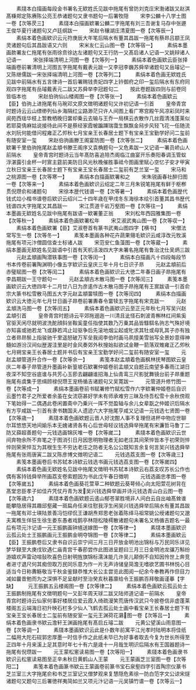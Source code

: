 <!-- { "loadSidebar": true } -->
　　素牋本白描画每段金书署名无欵姓氏见跋中拖尾有曾防刘克庄宋渤诸跋又赵淇髙棅郑定陈赓陈公亮王恭诸题句又隶书题句一后署牧隠
　　宋李公麟十八学士图一卷【次等昃三】
　　素牋本白描画欵署公麟二字拖尾有刘三吾谢复马存中张遯王俊华夏行诸题句又卢廷纲跋一
　　宋赵令穰湖庄清夏图一卷【次等辰一】
　　素绢本着色画欵识云元符庚辰大年笔后隔水有董其昌跋一拖尾有蔡昻吕颛王凤灵诸题句后其昌跋语又六则
　　宋米友仁云山图一卷【次等宿一】
　　素绢本墨画款署友仁拖尾有张雨徐贲徐达左诸题句又王行防一又髙启诸人记语一又姚辩诸人记语一
　　宋张择端清明上河图一卷【次等列一】
　　素绢本着色画欵云臣张择端画卷前署清明上河图五字拖尾有戴表元跋一又李冠李巍苏舜举诸题句又岳璿记一又陈继儒跋一宋张择端清明上河图一卷【次等列二】
　　素绢本着色画无欵姓氏见跋中前隔水有五言律诗一首后署赐钱贵妃四字上钤御府之印一玺后隔水有东府同观四字拖尾有岳璿戴表元二跋又苏舜举李冠题句二
　　按此卷题跋四则与前卷同皆临本也
　　宋赵伯驹仙山楼阁图一卷【次等张一】
　　素绢本着色画欵云【臣】伯驹上进拖尾有马琬邓文原文徴明诸题句又许初记语一引首
　　皇帝青宫时题诗云云山缥缈列仙乡海隔红尘路渺茫只许人间图上看广寒宫殿午风凉彩凤时来阆苑西瑶华枝上暂教栖晚归畱却乗云去输与王乔一局棋云衣散作几丝霞清浅蓬莱似若耶莫倩麻姑说接待此间不是蔡经家霞帔蹁蹮瑞霭生飘飘金舄步风轻飞花一任随流水刘阮何能借问程雍正乙夘秋七月宝亲王长春居士题下有宝亲王宝勤学好问二玺前有随安室一玺
　　宋赵伯驹画滕王阁宴防图一卷【次等张二】
　　素绢本着色画欵署千里伯驹拖尾赵孟頫书滕王阁序又袁桷题句一又危素跋一又记语一署员峤山人前隔水
　　皇帝青宫时题诗云当年髙防喜追陪杰阁临江曲宴开乐奏阳春调玉管蚁浮湛露引金杯一时賔主筵前美防日风光秋晚催胜事祗今图画里赋心空忆子安才甲寅立秋日宝亲王长春居士题下有宝亲王宝长春居士二玺前有芝兰室一玺
　　宋马和之桃源图一卷【次等寒一】
　　素绢本白描画欵署和之
　　宋朱锐画春社醉归图一卷【次等来一】
　　素绢本着色画欵识云绍定二年三月朱锐笔拖尾有鲜于枢栁贯倪瓒俞和诸题句
　　宋徐本歴代钱谱一卷【次等暑一】
　　素绢本着色画歴代钱式竝小楷书谱卷后欵识云绍兴二十四年歳在甲戌冬东海徐本绘引首董其昌书歴代钱谱四大字拖尾又其昌跋一
　　宋江贯道千岩万壑图一卷【次等往一】
　　素绢本墨画无欵姓名见跋中拖尾有跋语一欵署董正翁
　　宋刘松年西园雅集图一卷【次等秋一】
　　素绢本着色画欵署松年
　　宋艾淑武夷山图一卷【次等収一】
　　素绢本着色画欵署【臣】艾淑卷首有篆书武夷山图四字【横书】
　　宋僧法常写生一卷【次等冬一】
　　素笺本墨画各种花卉蔬果翎毛欵识云咸淳改元牧溪拖尾有项元汴僧圆信查士标诸人跋
　　宋范安仁鱼藻图一卷【次等蔵一】
　　素绢本墨画无欵姓名见跋语中引首有天机活泼四大字未署名拖尾有鲁治沈仕吴炳三跋
　　元赵孟頫画陶潜轶事图一卷【次等闰一】
　　素绢本白描画凡十四段每段节书本传卷前署陶渊明小像五字欵识云皇庆三年十月七日识子昻
　　元赵孟頫前后赤璧赋图一卷【次等闰二】
　　素绢本着色画欵识云大徳二年春日画子昻拖尾有李昌期跋一王守题句一
　　元赵孟頫古木散马图一卷【次等闰三】
　　素笺本墨画欵识云大徳四年十二月廿八日为彦逺作古木散马图子昻拖尾有王賔跋语一引首俞宗大篆书松雪散马图五大字元赵孟頫畱犊图一卷【次等闰四】
　　素绢本白描画欵识云大徳元年七月廿日画子昻卷前署夀春令畱犊五字拖尾有宋克跋一
　　元赵孟頫洗马图一卷【次等闰五】
　　素绢本着色画欵识云至正元年秋七月写吴兴赵孟頫引首
　　皇帝青宫时题诗云平郊拖逦迤一川清且泚怪石刺波青槲林红间紫奚官驱天闲尽就明波洗酡顔斜坐鞍奚童任指使其数乃万乗其品皆騄駬名驹志气殊好境亦知喜或驰若龙飞或静若鸿止竝驱争后先滚地烟尘起或牝求其牡或母乳其子亦有独立者昻昻鬃上指骏驰千里遥怒破万军垒我阅李伯时画马夙擅美雪翁写全景妙意得神髓如游汾汉间似歴渥洼里是时金风奏郊外秋搜始拟欲试金鞭一箭落双雉雍正乙夘秋七月朔宝亲王长春居士题并书后有宝亲王宝勤学好问二玺前有随安室一玺
　　元赵孟頫管道升合作一卷【次等余一】
　　素笺本赵孟頫着色画枫林抚琴图欵云皇庆二年春子昻管道升墨画补新篁坡石欵署仲姬卷前孟頫又自题云南望多春雨江湖日夜深不知空谷底谁与共芳心玉莭去翩翩谁招海上仙青鸾三尺影犹舞镜台前子昻重题拖尾有虞集于思缉顾禄倪瓒王宠杨循吉诸题句又吴寛跋一
　　元管道升修竹图一卷【次等成一】
　　素绢本墨画卷前书赋署修竹赋松雪作六字欵署仲姬卷后自识云墨竹君子之所爱者余虽在女流窃甚好学未有师承难穷三昧及侍吾松雪十余秋傍观下笔始得一二偶遇此卷闲置斋中乃乗兴一挥不觉盈轴与余儿女辈翫之仲姬识后隔水有方亨咸跋一引首有隶书魏国夫人遗迹六大字拖尾亨咸又记语一元钱选七贤图一卷【次等歳一】
　　素牋本着色画欵题云晋人好沈酣人事不复理但进杯中物应世聊尔耳悠悠天地间媮乐本无媿诸贤各有心后世毋轻议钱选舜举拖尾有宋濂哲马鲁丁二防又薛超善题句一元钱选画锦灰堆一卷【次等嵗二】
　　素牋本着色画欵识云世间弃物余所不弃笔之于图消引日月因思明物理者无如老庄其间荣悴皆本于初荣则悴悴则荣荣悴互为其根生生不穷达老庄之防者无名公公既知言余复何言吴兴钱选舜举拖尾有张雨唐寅二跋又陈彦博文徴明记语二
　　元钱选荔支图一卷【次等歳三】
　　素笺本墨画卷后书苏轼本诗欵云钱选书画元钱选荔支图一卷【次等嵗四】
　　素绢本着色画无欵姓名见跋中拖尾文徴明书苏轼本诗欵云右荔支叹苏长公作也偶有客持钱舜举所画荔支卷索题因为书此戊午春日徴明
　　元钱选画忠孝图一卷【次等嵗五】
　　素绢本着色画葵花萱草二种欵题云葵萼倾心向太阳萱花树背在髙堂忠臣孝子如佳卉凭仗丹青为发吴兴钱选舜举画并诗元钱选青山白云图一卷【次等歳六】
　　素牋本着色画欵题云逺山郁苍翠胜境非人间白云自出岫髙耸谁能攀隐居得其趣邱壑藏一斑扁舟任来往慰我浮生闲吴兴钱选舜举后隔水有董其昌跋一拖尾有邓士瑛陆景善冯恺缪侃王谦胡焘郑思老张着陈绎马祖常姚公绶诸题句又邈夫寓樵生佯狂生徐生娄东愚者戏鹅亭林隠松陵樗散诸题句未署名又杨循吉题名一最后有项元汴记语一元王振鹏画钟馗送嫁图一卷【次等律一】
　　素牋本墨画欵识云孤云处士王振鹏画元王振鹏金明夺锦图一卷【次等律二】
　　素绢本墨画欵云【臣】王振鹏卷后又隶书自识云崇宁间三月三日开放金明池出锦标与万民同乐详见梦华録至大庚戌钦遇仁庙青宫千春莭尝作此图进呈题曰三月三日金明池龙骧万斛纷游嬉欢声雷动喧鼔吹喜色日射明旌旗锦标濡沫能几许吴儿颠倒不自知因怜世上奔竞者进寸退尺何其痴但取万民同乐意为作一片无声诗储皇简澹无嗜欲艺圃书林悦心目适当今日称夀觞敬当千秋金鉴録恭惟大长公主尝览此图阅一纪余今奉教再作但目力减如曩昔勉而为之深惧不足呈献时至治癸亥秋暮廪给令王振鹏百拜敬画谨摹【字缺】
　　元王振鹏五云楼阁图一卷【次等律二】
　　素绢本着色画欵云孤云处士王振鹏制拖尾有文徴明题句一又彭年周天球二跋又陆师道记语一前隔水
　　皇帝青宫时题诗云仙家何事好楼居应爱云霞入绮疏漫笑荒唐传汉武只今披卷信非虚蓬莱楼阁五云端海日初升映石栏多少仙人飞鹤去孤云处士画中看宝亲王长春居士题下有宝亲王宝长春居士二玺前有随安室一玺元王渊荷花鸂图一卷【次等吕一】
　　素绢本着色画隶书欵云澹轩王渊画拖尾有髙启丘璿二跋
　　元黄公望溪山雨意图一卷【次等调一】
　　素牋本墨画欵识云此是仆数年前寓平江光孝时陆明本将佳纸二幅用大陀石砚郭忠厚墨一时信手作之此纸未毕已为好事者取去今复为世长所得至正四年十月来溪上足其意时年七十有六是歳十一月哉生明识后隔水有王国器题诗一拖尾有倪瓒跋一
　　元王蒙松窻读易图一卷【次等阳一】
　　素牋本着色画隶书欵识云松窻读易图至正辛未秋日黄鹤山人王蒙
　　元王蒙画芝兰室图一卷【次等阳二】
　　素笺本着色画篆书欵云王蒙画卷前篆书宝石泉壑四字引首陶宗仪篆书芝兰室三大字拖尾俞和书芝兰室记又僧梦观来复慧隠危素徐一防白笵字文公谅宋燧诸题句又题句三后署徳祥夷简如兰又项元汴记语一元吴镇竹谱一卷【次等云一】
